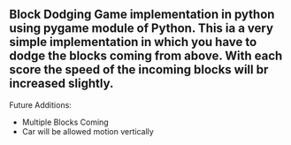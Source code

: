Block Dodging Game implementation in python using **pygame** module of Python.
This ia a very simple implementation in which you have to dodge the blocks coming from above. With each score the speed of the incoming blocks will br increased slightly.
------------------------------------------
Future Additions:
- Multiple Blocks Coming
- Car will be allowed motion vertically

